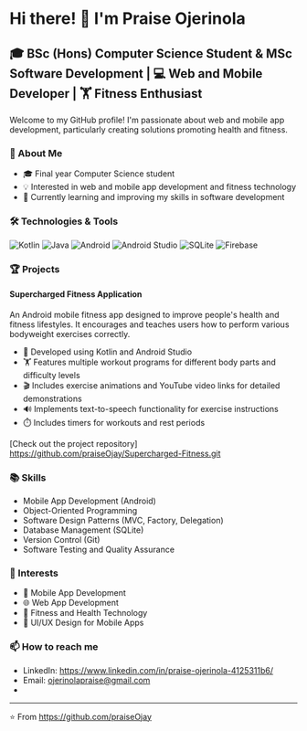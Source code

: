 # Hi there! 👋 I'm Praise Ojerinola

## 🎓 BSc (Hons) Computer Science Student & MSc Software Development | 💻  Web and Mobile Developer | 🏋️ Fitness Enthusiast

Welcome to my GitHub profile! I'm passionate about web and mobile app development, particularly creating solutions promoting health and fitness.

### 🚀 About Me

- 🎓 Final year Computer Science student
- 💡 Interested in web and mobile app development and fitness technology
- 🌱 Currently learning and improving my skills in software development

### 🛠️ Technologies & Tools

![Kotlin](https://img.shields.io/badge/-Kotlin-0095D5?style=flat-square&logo=kotlin&logoColor=white)
![Java](https://img.shields.io/badge/-Java-007396?style=flat-square&logo=java&logoColor=white)
![Android](https://img.shields.io/badge/-Android-3DDC84?style=flat-square&logo=android&logoColor=white)
![Android Studio](https://img.shields.io/badge/-Android%20Studio-3DDC84?style=flat-square&logo=android-studio&logoColor=white)
![SQLite](https://img.shields.io/badge/-SQLite-003B57?style=flat-square&logo=sqlite&logoColor=white)
![Firebase](https://img.shields.io/badge/-Firebase-FFCA28?style=flat-square&logo=firebase&logoColor=black)

### 🏆 Projects

#### Supercharged Fitness Application
An Android mobile fitness app designed to improve people's health and fitness lifestyles. It encourages and teaches users how to perform various bodyweight exercises correctly.

- 📱 Developed using Kotlin and Android Studio
- 🏋️ Features multiple workout programs for different body parts and difficulty levels
- 🎬 Includes exercise animations and YouTube video links for detailed demonstrations
- 🔊 Implements text-to-speech functionality for exercise instructions
- ⏱️ Includes timers for workouts and rest periods

[Check out the project repository] https://github.com/praiseOjay/Supercharged-Fitness.git

### 📚 Skills

- Mobile App Development (Android)
- Object-Oriented Programming
- Software Design Patterns (MVC, Factory, Delegation)
- Database Management (SQLite)
- Version Control (Git)
- Software Testing and Quality Assurance

### 🌟 Interests

- 📱 Mobile App Development
- 🌐 Web App Development 
- 💪 Fitness and Health Technology
- 🎨 UI/UX Design for Mobile Apps

### 📫 How to reach me

- LinkedIn: https://www.linkedin.com/in/praise-ojerinola-4125311b6/
- Email: ojerinolapraise@gmail.com
- 
---

⭐️ From https://github.com/praiseOjay
